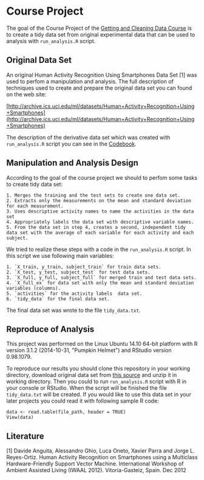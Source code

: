 # Course Project

The goal of the Course Project of the [Getting and Cleaning Data Course](https://www.coursera.org/course/getdata) is to create a tidy data set from original experimental data that can be used to analysis with `run_analysis.R` script.

## Original Data Set
An original Human Activity Recognition Using Smartphones Data Set [1] was used 
to perfom a manipulation and analysis. The full description of techniques used 
to create and prepare the original data set you can found on the web site:

[http://archive.ics.uci.edu/ml/datasets/Human+Activity+Recognition+Using+Smartphones](http://archive.ics.uci.edu/ml/datasets/Human+Activity+Recognition+Using+Smartphones)

The description of the derivative data set which was created with `run_analysis.R` script you can see in the [Codebook](codebook.md).

## Manipulation and Analysis Design
According to the goal of the course project we should to perfom some tasks to create tidy data set:

    1. Merges the training and the test sets to create one data set.
    2. Extracts only the measurements on the mean and standard deviation for each measurement. 
    3. Uses descriptive activity names to name the activities in the data set
    4. Appropriately labels the data set with descriptive variable names. 
    5. From the data set in step 4, creates a second, independent tidy data set with the average of each variable for each activity and each subject.

We tried to realize these steps with a code in the `run_analysis.R` script. In this script we use following main variables:

    1. `X_train, y_train, subject_train` for train data sets.
    2. `X_test, y_test, subject_test` for test data sets.
    3. `X_full, y_full, subject_full` for merged train and test data sets.
    4. `X_full_ex` for data set with only the mean and standard deviation variables (columns).
    5. `activities` for the activity labels  data set.
    6. `tidy_data` for the final data set.
    
The final data set was wrote to the file `tidy_data.txt`.

## Reproduce of Analysis

This project was performed on the Linux Ubuntu 14.10 64-bit platform with R version 3.1.2 (2014-10-31, "Pumpkin Helmet") and RStudio version 0.98.1079.

To reproduce our results you should clone this repository in your working directory, download original data set from [this source](https://d396qusza40orc.cloudfront.net/getdata%2Fprojectfiles%2FUCI%20HAR%20Dataset.zip) and unzip it in working directory. Then you could to run `run_analysis.R` script with R in your console or RStudio. When the script will be finished the file `tidy_data.txt` will be created. If you would like to use this data set in your later projects you could read it with following sample R code:

```{r}
data <- read.table(file_path, header = TRUE)
View(data)
```

## Literature

[1] Davide Anguita, Alessandro Ghio, Luca Oneto, Xavier Parra and Jorge L. Reyes-Ortiz. Human Activity Recognition on Smartphones using a Multiclass Hardware-Friendly Support Vector Machine. International Workshop of Ambient Assisted Living (IWAAL 2012). Vitoria-Gasteiz, Spain. Dec 2012